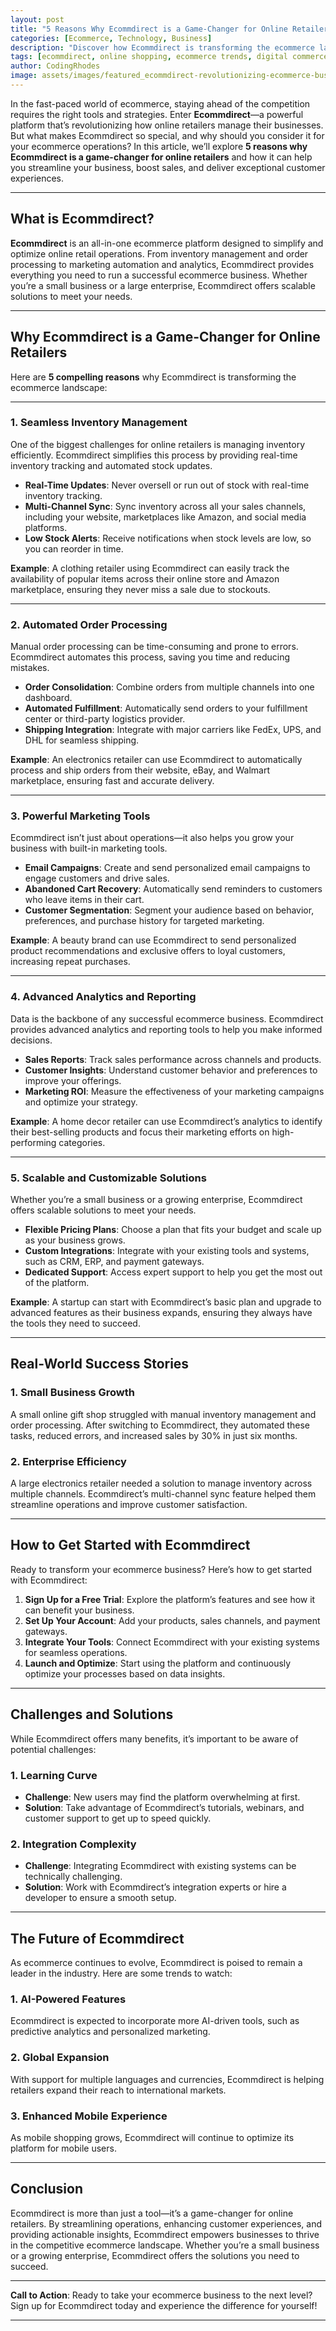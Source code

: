 ```yaml
---
layout: post
title: "5 Reasons Why Ecommdirect is a Game-Changer for Online Retailers"
categories: [Ecommerce, Technology, Business]
description: "Discover how Ecommdirect is transforming the ecommerce landscape. Learn why it’s a must-have tool for online retailers in 2024."
tags: [ecommdirect, online shopping, ecommerce trends, digital commerce]
author: CodingRhodes
image: assets/images/featured_ecommdirect-revolutionizing-ecommerce-businesses.webp
---
```


In the fast-paced world of ecommerce, staying ahead of the competition requires the right tools and strategies. Enter **Ecommdirect**—a powerful platform that’s revolutionizing how online retailers manage their businesses. But what makes Ecommdirect so special, and why should you consider it for your ecommerce operations? In this article, we’ll explore **5 reasons why Ecommdirect is a game-changer for online retailers** and how it can help you streamline your business, boost sales, and deliver exceptional customer experiences.

---

## What is Ecommdirect?

**Ecommdirect** is an all-in-one ecommerce platform designed to simplify and optimize online retail operations. From inventory management and order processing to marketing automation and analytics, Ecommdirect provides everything you need to run a successful ecommerce business. Whether you’re a small business or a large enterprise, Ecommdirect offers scalable solutions to meet your needs.

---

## Why Ecommdirect is a Game-Changer for Online Retailers

Here are **5 compelling reasons** why Ecommdirect is transforming the ecommerce landscape:

---

### 1. **Seamless Inventory Management**
One of the biggest challenges for online retailers is managing inventory efficiently. Ecommdirect simplifies this process by providing real-time inventory tracking and automated stock updates.

- **Real-Time Updates**: Never oversell or run out of stock with real-time inventory tracking.
- **Multi-Channel Sync**: Sync inventory across all your sales channels, including your website, marketplaces like Amazon, and social media platforms.
- **Low Stock Alerts**: Receive notifications when stock levels are low, so you can reorder in time.

**Example**: A clothing retailer using Ecommdirect can easily track the availability of popular items across their online store and Amazon marketplace, ensuring they never miss a sale due to stockouts.

---

### 2. **Automated Order Processing**
Manual order processing can be time-consuming and prone to errors. Ecommdirect automates this process, saving you time and reducing mistakes.

- **Order Consolidation**: Combine orders from multiple channels into one dashboard.
- **Automated Fulfillment**: Automatically send orders to your fulfillment center or third-party logistics provider.
- **Shipping Integration**: Integrate with major carriers like FedEx, UPS, and DHL for seamless shipping.

**Example**: An electronics retailer can use Ecommdirect to automatically process and ship orders from their website, eBay, and Walmart marketplace, ensuring fast and accurate delivery.

---

### 3. **Powerful Marketing Tools**
Ecommdirect isn’t just about operations—it also helps you grow your business with built-in marketing tools.

- **Email Campaigns**: Create and send personalized email campaigns to engage customers and drive sales.
- **Abandoned Cart Recovery**: Automatically send reminders to customers who leave items in their cart.
- **Customer Segmentation**: Segment your audience based on behavior, preferences, and purchase history for targeted marketing.

**Example**: A beauty brand can use Ecommdirect to send personalized product recommendations and exclusive offers to loyal customers, increasing repeat purchases.

---

### 4. **Advanced Analytics and Reporting**
Data is the backbone of any successful ecommerce business. Ecommdirect provides advanced analytics and reporting tools to help you make informed decisions.

- **Sales Reports**: Track sales performance across channels and products.
- **Customer Insights**: Understand customer behavior and preferences to improve your offerings.
- **Marketing ROI**: Measure the effectiveness of your marketing campaigns and optimize your strategy.

**Example**: A home decor retailer can use Ecommdirect’s analytics to identify their best-selling products and focus their marketing efforts on high-performing categories.

---

### 5. **Scalable and Customizable Solutions**
Whether you’re a small business or a growing enterprise, Ecommdirect offers scalable solutions to meet your needs.

- **Flexible Pricing Plans**: Choose a plan that fits your budget and scale up as your business grows.
- **Custom Integrations**: Integrate with your existing tools and systems, such as CRM, ERP, and payment gateways.
- **Dedicated Support**: Access expert support to help you get the most out of the platform.

**Example**: A startup can start with Ecommdirect’s basic plan and upgrade to advanced features as their business expands, ensuring they always have the tools they need to succeed.

---

## Real-World Success Stories

### 1. **Small Business Growth**
A small online gift shop struggled with manual inventory management and order processing. After switching to Ecommdirect, they automated these tasks, reduced errors, and increased sales by 30% in just six months.

### 2. **Enterprise Efficiency**
A large electronics retailer needed a solution to manage inventory across multiple channels. Ecommdirect’s multi-channel sync feature helped them streamline operations and improve customer satisfaction.

---

## How to Get Started with Ecommdirect

Ready to transform your ecommerce business? Here’s how to get started with Ecommdirect:

1. **Sign Up for a Free Trial**: Explore the platform’s features and see how it can benefit your business.
2. **Set Up Your Account**: Add your products, sales channels, and payment gateways.
3. **Integrate Your Tools**: Connect Ecommdirect with your existing systems for seamless operations.
4. **Launch and Optimize**: Start using the platform and continuously optimize your processes based on data insights.

---

## Challenges and Solutions

While Ecommdirect offers many benefits, it’s important to be aware of potential challenges:

### 1. **Learning Curve**
- **Challenge**: New users may find the platform overwhelming at first.
- **Solution**: Take advantage of Ecommdirect’s tutorials, webinars, and customer support to get up to speed quickly.

### 2. **Integration Complexity**
- **Challenge**: Integrating Ecommdirect with existing systems can be technically challenging.
- **Solution**: Work with Ecommdirect’s integration experts or hire a developer to ensure a smooth setup.

---

## The Future of Ecommdirect

As ecommerce continues to evolve, Ecommdirect is poised to remain a leader in the industry. Here are some trends to watch:

### 1. **AI-Powered Features**
Ecommdirect is expected to incorporate more AI-driven tools, such as predictive analytics and personalized marketing.

### 2. **Global Expansion**
With support for multiple languages and currencies, Ecommdirect is helping retailers expand their reach to international markets.

### 3. **Enhanced Mobile Experience**
As mobile shopping grows, Ecommdirect will continue to optimize its platform for mobile users.

---

## Conclusion

Ecommdirect is more than just a tool—it’s a game-changer for online retailers. By streamlining operations, enhancing customer experiences, and providing actionable insights, Ecommdirect empowers businesses to thrive in the competitive ecommerce landscape. Whether you’re a small business or a growing enterprise, Ecommdirect offers the solutions you need to succeed.

---

**Call to Action**: Ready to take your ecommerce business to the next level? Sign up for Ecommdirect today and experience the difference for yourself!

---
